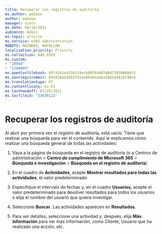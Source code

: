 ```yaml
---
title: Recuperar los registros de auditoría
ms.author: pebaum
author: pebaum
manager: scotv
ms.date: 04/16/2021
audience: Admin
ms.topic: article
ms.service: o365-administration
ROBOTS: NOINDEX, NOFOLLOW
localization_priority: Priority
ms.collection: Adm_O365
ms.custom:
- "10964"
- "3100005"
ms.openlocfilehash: 49743b1e9158319ecb80f0a007d8d73930888df1
ms.sourcegitcommit: 89d938a2d402791ae66dddadba3063e9418f48cb
ms.translationtype: HT
ms.contentlocale: es-ES
ms.lasthandoff: 07/28/2021
ms.locfileid: "53630122"
---
```

# <a name="retrieve-the-audit-logs"></a>Recuperar los registros de auditoría

Al abrir por primera vez el registro de auditoría, está vacío. Tiene que realizar una búsqueda para ver el contenido. Aquí le explicamos cómo realizar una búsqueda general de todas las actividades:

1. Vaya a la página de búsqueda en el registro de auditoría (o a Centros de administración > **Centro de cumplimiento de Microsoft 365** > **Búsqueda e investigación** > **Búsqueda en el registro de auditoría**).

1. En el cuadro de **Actividades**, acepte **Mostrar resultados para todas las actividades**, el valor predeterminado.

1. Especifique el intervalo de fechas y, en el cuadro **Usuarios**, acepte el valor predeterminado para devolver resultados para todos los usuarios o elija el nombre del usuario que quiera investigar.

1. Seleccione **Buscar**. Las actividades aparecen en **Resultados**.

1. Para ver detalles, seleccione una actividad y, después, elija **Más información** para ver más información, como Cliente, Usuario que ha realizado una acción, etc.
